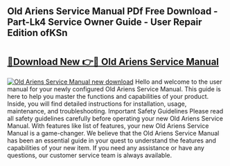 ## Old Ariens Service Manual PDf Free Download - Part-Lk4 Service Owner Guide - User Repair Edition ofKSn

# <h2><a href="http://bc19841.oget.top/?id=Old+Ariens+Service+Manual">🔗Download New 👉🔴 Old Ariens Service Manual</a></h2>

[![Old Ariens Service Manual new download](https://i.imgur.com/5g1atiW.png)](http://bc19841.oget.top/?id=Old+Ariens+Service+Manual)
Hello and welcome to the user manual for your newly configured Old Ariens Service Manual. This guide is here to help you master the functions and capabilities of your product. Inside, you will find detailed instructions for installation, usage, maintenance, and troubleshooting. Important Safety Guidelines Please read all safety guidelines carefully before operating your new Old Ariens Service Manual. With features like list of features, your new Old Ariens Service Manual is a game-changer. We believe that the Old Ariens Service Manual has been an essential guide in your quest to understand the features and capabilities of your new item. If you need any assistance or have any questions, our customer service team is always available.
